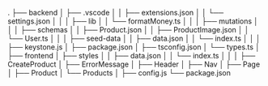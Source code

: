 .
├── backend
│   ├── .vscode
│   │   ├── extensions.json
│   │   └── settings.json
│   │
│   ├── lib
│   │   └── formatMoney.ts
│   │
│   ├── mutations 
│   │
│   ├── schemas
│   │   ├── Product.json
│   │   ├── ProductImage.json
│   │   └── User.ts
│   │
│   ├── seed-data
│   │   ├── data.json
│   │   └── index.ts
│   │
│   ├── keystone.js
│   ├── package.json
│   ├── tsconfig.json
│   └── types.ts
│
├── frontend
│   ├── styles
│   │   ├── data.json
│   │   └── index.ts
│   │
│   ├── CreateProduct
│   ├── ErrorMessage
│   ├── Header
│   ├── Nav
│   ├── Page
│   ├── Product
│   └── Products
│
├── config.js
└── package.json